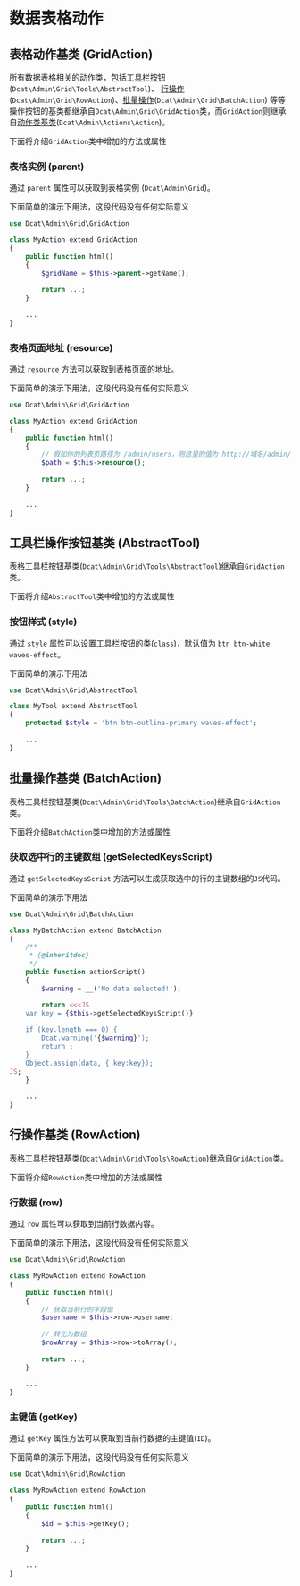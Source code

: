 # 数据表格动作

## 表格动作基类 (GridAction)
所有数据表格相关的动作类，包括[工具栏按钮](model-grid-custom-tools.md)(`Dcat\Admin\Grid\Tools\AbstractTool`)、
[行操作](model-grid-actions.md)(`Dcat\Admin\Grid\RowAction`)、[批量操作](model-grid-custom-tools.md#batch)(`Dcat\Admin\Grid\BatchAction`)
等等操作按钮的基类都继承自`Dcat\Admin\Grid\GridAction`类，而`GridAction`则继承自[动作类基类](action.md)(`Dcat\Admin\Actions\Action`)。

下面将介绍`GridAction`类中增加的方法或属性

### 表格实例 (parent)

通过 `parent` 属性可以获取到表格实例 (`Dcat\Admin\Grid`)。


下面简单的演示下用法，这段代码没有任何实际意义
```php
use Dcat\Admin\Grid\GridAction

class MyAction extend GridAction
{
    public function html()
    {
        $gridName = $this->parent->getName();
        
        return ...;
    }
    
    ...
}
```

### 表格页面地址 (resource)

通过 `resource` 方法可以获取到表格页面的地址。

下面简单的演示下用法，这段代码没有任何实际意义
```php
use Dcat\Admin\Grid\GridAction

class MyAction extend GridAction
{
    public function html()
    {
        // 假如你的列表页路径为 /admin/users，则这里的值为 http://域名/admin/users    
        $path = $this->resource();
        
        return ...;
    }
    
    ...
}
```

## 工具栏操作按钮基类 (AbstractTool)

表格工具栏按钮基类(`Dcat\Admin\Grid\Tools\AbstractTool`)继承自`GridAction`类。

下面将介绍`AbstractTool`类中增加的方法或属性

### 按钮样式 (style)

通过 `style` 属性可以设置工具栏按钮的类(`class`)，默认值为 `btn btn-white waves-effect`。


下面简单的演示下用法
```php
use Dcat\Admin\Grid\AbstractTool

class MyTool extend AbstractTool
{
    protected $style = 'btn btn-outline-primary waves-effect';
    
    ...
}
```


## 批量操作基类 (BatchAction)

表格工具栏按钮基类(`Dcat\Admin\Grid\Tools\BatchAction`)继承自`GridAction`类。

下面将介绍`BatchAction`类中增加的方法或属性

### 获取选中行的主键数组 (getSelectedKeysScript)

通过 `getSelectedKeysScript` 方法可以生成获取选中的行的主键数组的`JS`代码。


下面简单的演示下用法
```php
use Dcat\Admin\Grid\BatchAction

class MyBatchAction extend BatchAction
{
    /**
     * {@inheritdoc}
     */
    public function actionScript()
    {
        $warning = __('No data selected!');

        return <<<JS
    var key = {$this->getSelectedKeysScript()}
    
    if (key.length === 0) {
        Dcat.warning('{$warning}');
        return ;
    }
    Object.assign(data, {_key:key});
JS;
    }
    
    ...
}
```


## 行操作基类 (RowAction)

表格工具栏按钮基类(`Dcat\Admin\Grid\Tools\RowAction`)继承自`GridAction`类。

下面将介绍`RowAction`类中增加的方法或属性

### 行数据 (row)

通过 `row` 属性可以获取到当前行数据内容。

下面简单的演示下用法，这段代码没有任何实际意义
```php
use Dcat\Admin\Grid\RowAction

class MyRowAction extend RowAction
{
    public function html()
    {
        // 获取当前行的字段值
        $username = $this->row->username;
        
        // 转化为数组
        $rowArray = $this->row->toArray();
        
        return ...;
    }
    
    ...
}
```

### 主键值 (getKey)

通过 `getKey` 属性方法可以获取到当前行数据的主键值(`ID`)。

下面简单的演示下用法，这段代码没有任何实际意义
```php
use Dcat\Admin\Grid\RowAction

class MyRowAction extend RowAction
{
    public function html()
    {
        $id = $this->getKey();
        
        return ...;
    }
    
    ...
}
```
